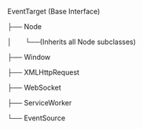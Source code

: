 EventTarget (Base Interface)

├── Node

│   &nbsp; &nbsp;  &nbsp;  └──(Inherits all Node subclasses)

├── Window

├── XMLHttpRequest

├── WebSocket

├── ServiceWorker

└── EventSource

